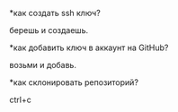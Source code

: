 *как создать ssh ключ?

берешь и создаешь.

*как добавить ключ в аккаунт на GitHub?

возьми и добавь.

*как склонировать репозиторий?

ctrl+c